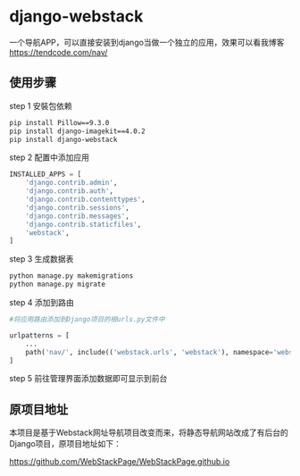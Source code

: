 # django-webstack

一个导航APP，可以直接安装到django当做一个独立的应用，效果可以看我博客 https://tendcode.com/nav/


## 使用步骤

step 1 安裝包依赖

```bash
pip install Pillow==9.3.0
pip install django-imagekit==4.0.2
pip install django-webstack
```

step 2 配置中添加应用

```python
INSTALLED_APPS = [
    'django.contrib.admin',
    'django.contrib.auth',
    'django.contrib.contenttypes',
    'django.contrib.sessions',
    'django.contrib.messages',
    'django.contrib.staticfiles',
    'webstack',
]
```

step 3 生成数据表

```bash
python manage.py makemigrations
python manage.py migrate
```

step 4 添加到路由

```python
#将应用路由添加到Django项目的根urls.py文件中

urlpatterns = [
    ...
    path('nav/', include(('webstack.urls', 'webstack'), namespace='webstack')),
]
```

step 5 前往管理界面添加数据即可显示到前台

## 原项目地址

本项目是基于Webstack网址导航项目改变而来，将静态导航网站改成了有后台的Django项目，原项目地址如下：

https://github.com/WebStackPage/WebStackPage.github.io

